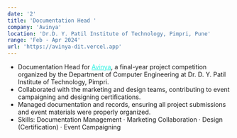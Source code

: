 ```yaml
---
date: '2'
title: 'Documentation Head '
company: 'Avinya'
location: 'Dr.D. Y. Patil Institute of Technology, Pimpri, Pune'
range: 'Feb - Apr 2024'
url: 'https://avinya-dit.vercel.app'
---
```


- Documentation Head for <a href="#" style="color: #29f3e2;">Avinya</a>, a final-year project competition organized by the Department of Computer Engineering at Dr. D. Y. Patil Institute of Technology, Pimpri.
- Collaborated with the marketing and design teams, contributing to event campaigning and designing certifications.
- Managed documentation and records, ensuring all project submissions and event materials were properly organized.
- Skills: Documentation Management · Marketing Collaboration · Design (Certification) · Event Campaigning